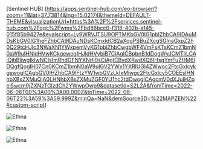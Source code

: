 [Sentinel HUB] (https://apps.sentinel-hub.com/eo-browser/?zoom=11&lat=37.73814&lng=15.02174&themeId=DEFAULT-THEME&visualizationUrl=https%3A%2F%2Fservices.sentinel-hub.com%2Fogc%2Fwms%2Fbd86bcc0-f318-402b-a145-015f85b9427e&evalscript=Ly9WRVJTSU9OPTMKbGV0IG1pblZhbCA9IDAuMDsKbGV0IG1heFZhbCA9IDAuNDsKCmxldCB2aXogPSBuZXcgSGlnaGxpZ2h0Q29tcHJlc3NWaXN1YWxpemVyKG1pblZhbCwgbWF4VmFsKTsKCmZ1bmN0aW9uIHNldHVwKCkgewogIHJldHVybiB7CiAgICBpbnB1dDogWyJCMTIiLCAiQjhBIiwgIkIwNCIsImRhdGFNYXNrIl0sCiAgICBvdXRwdXQ6IHsgYmFuZHM6IDQgfQogIH07Cn0KCmZ1bmN0aW9uIGV2YWx1YXRlUGl4ZWwoc2FtcGxlcykgewogICAgbGV0IHZhbCA9IFtzYW1wbGVzLkIxMiwgc2FtcGxlcy5COEEsIHNhbXBsZXMuQjA0LHNhbXBsZXMuZGF0YU1hc2tdOwogICAgcmV0dXJuIHZpei5wcm9jZXNzTGlzdCh2YWwpOwp9&datasetId=S2L2A&fromTime=2022-06-06T00%3A00%3A00.000Z&toTime=2022-06-06T23%3A59%3A59.999Z&minQa=NaN&demSource3D=%22MAPZEN%22#custom-script)


![Ethna](https://github.com/SergeyShchus/Satellite-Imagery-Analysis-with-Python/blob/master/data/ethna/2022-06-06-00_00_2022-06-06-23_59_Sentinel-2_L2A_Custom_script.jpg?raw=true)

![Ethna](https://github.com/SergeyShchus/Satellite-Imagery-Analysis-with-Python/blob/master/data/ethna/2022-06-06-00_00_2022-06-06-23_59_Sentinel-2_L2A_Custom_script%20(2).jpg?raw=true)

![Ethna](https://github.com/SergeyShchus/Satellite-Imagery-Analysis-with-Python/blob/master/data/ethna/2022-06-06-00_00_2022-06-06-23_59_Sentinel-2_L2A_Custom_script%20(1).jpg?raw=true)
